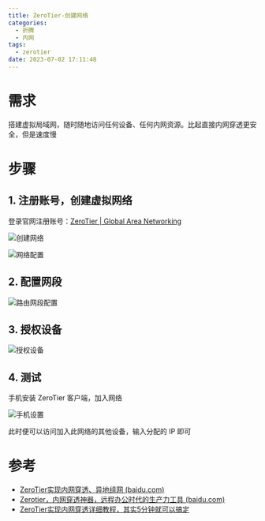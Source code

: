 ```yaml
---
title: ZeroTier-创建网络
categories:
  - 折腾
  - 内网
tags:
  - zerotier
date: 2023-07-02 17:11:48
---
```


# 需求

搭建虚拟局域网，随时随地访问任何设备、任何内网资源。比起直接内网穿透更安全，但是速度慢

# 步骤

## 1. 注册账号，创建虚拟网络

登录官网注册账号：[ZeroTier | Global Area Networking](https://www.zerotier.com/)

![创建网络](http://cdn.myshenle.top/images/202307021715223.png)

![网络配置](http://cdn.myshenle.top/images/202307021720896.png)

## 2. 配置网段

![路由网段配置](http://cdn.myshenle.top/images/202307021718542.png)

## 3. 授权设备

![授权设备](http://cdn.myshenle.top/images/202307021722074.png)

## 4. 测试

手机安装 ZeroTier 客户端，加入网络

![手机设置](http://cdn.myshenle.top/images/202307021727050.png)

此时便可以访问加入此网络的其他设备，输入分配的 IP 即可

# 参考

* [ZeroTier实现内网穿透、异地组网 (baidu.com)](https://baijiahao.baidu.com/s?id=1750252316980351363&wfr=spider&for=pc)
* [Zerotier，内网穿透神器，远程办公时代的生产力工具 (baidu.com)](https://baijiahao.baidu.com/s?id=1742540337226427902&wfr=spider&for=pc)
* [ZeroTier实现内网穿透详细教程，其实5分钟就可以搞定](https://blog.csdn.net/weixin_44786530/article/details/128283075)
